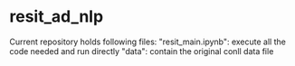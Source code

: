 # resit_ad_nlp
Current repository holds following files:
"resit_main.ipynb": execute all the code needed and run directly 
"data": contain the original conll data file
